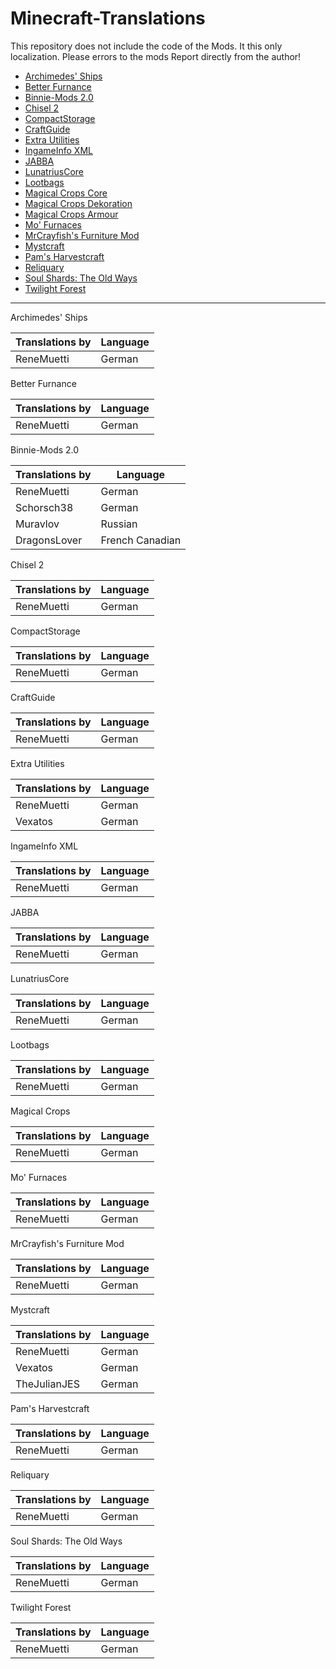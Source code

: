 # Minecraft-Translations

This repository does not include the code of the Mods.
It this only localization.
Please errors to the mods Report directly from the author!

- [Archimedes' Ships](http://www.minecraftforum.net/topic/1857899-)
- [Better Furnance](www.minecraftforum.net/forums/mapping-and-modding/minecraft-mods/1279439)
- [Binnie-Mods 2.0](http://minecraft.curseforge.com/mc-mods/223525)
- [Chisel 2](http://minecraft.curseforge.com/mc-mods/225236)
- [CompactStorage](http://minecraft.curseforge.com/mc-mods/223703)
- [CraftGuide](http://minecraft.curseforge.com/mc-mods/75557)
- [Extra Utilities](http://minecraft.curseforge.com/mc-mods/225561)
- [IngameInfo XML](http://minecraft.curseforge.com/mc-mods/225604)
- [JABBA](http://minecraft.curseforge.com/mc-mods/73510)
- [LunatriusCore](http://minecraft.curseforge.com/mc-mods/225605)
- [Lootbags](http://minecraft.curseforge.com/mc-mods/225946)
- [Magical Crops Core](http://minecraft.curseforge.com/mc-mods/232150)
- [Magical Crops Dekoration](http://minecraft.curseforge.com/mc-mods/232182)
- [Magical Crops Armour](http://minecraft.curseforge.com/mc-mods/232149)
- [Mo' Furnaces](http://www.minecraftforum.net/forums/mapping-and-modding/minecraft-mods/2189931)
- [MrCrayfish's Furniture Mod](http://www.minecraftforum.net/forums/mapping-and-modding/minecraft-mods/1282349)
- [Mystcraft](http://minecraft.curseforge.com/mc-mods/224599)
- [Pam's Harvestcraft](http://www.minecraftforum.net/forums/mapping-and-modding/minecraft-mods/1294413)
- [Reliquary](http://minecraft.curseforge.com/mc-mods/59713)
- [Soul Shards: The Old Ways](http://minecraft.curseforge.com/mc-mods/226958)
- [Twilight Forest](http://www.minecraftforum.net/forums/mapping-and-modding/minecraft-mods/1276258)

******************

Archimedes' Ships

| Translations by | Language |
| --------------- | -------- |
| ReneMuetti      | German   |

Better Furnance

| Translations by | Language |
| --------------- | -------- |
| ReneMuetti      | German   |

Binnie-Mods 2.0

| Translations by | Language        |
| --------------- | --------------- |
| ReneMuetti      | German          |
| Schorsch38      | German          |
| Muravlov        | Russian         |
| DragonsLover    | French Canadian |

Chisel 2

| Translations by | Language |
| --------------- | -------- |
| ReneMuetti      | German   |

CompactStorage

| Translations by | Language |
| --------------- | -------- |
| ReneMuetti      | German   |

CraftGuide

| Translations by | Language |
| --------------- | -------- |
| ReneMuetti      | German   |

Extra Utilities

| Translations by | Language |
| --------------- | -------- |
| ReneMuetti      | German   |
| Vexatos         | German   |

IngameInfo XML

| Translations by | Language |
| --------------- | -------- |
| ReneMuetti      | German   |

JABBA

| Translations by | Language |
| --------------- | -------- |
| ReneMuetti      | German   |

LunatriusCore

| Translations by | Language |
| --------------- | -------- |
| ReneMuetti      | German   |

Lootbags

| Translations by | Language |
| --------------- | -------- |
| ReneMuetti      | German   |

Magical Crops

| Translations by | Language |
| --------------- | -------- |
| ReneMuetti      | German   |

Mo' Furnaces

| Translations by | Language |
| --------------- | -------- |
| ReneMuetti      | German   |

MrCrayfish's Furniture Mod

| Translations by | Language |
| --------------- | -------- |
| ReneMuetti      | German   |

Mystcraft

| Translations by | Language |
| --------------- | -------- |
| ReneMuetti      | German   |
| Vexatos         | German   |
| TheJulianJES    | German   |

Pam's Harvestcraft

| Translations by | Language |
| --------------- | -------- |
| ReneMuetti      | German   |

Reliquary

| Translations by | Language |
| --------------- | -------- |
| ReneMuetti      | German   |

Soul Shards: The Old Ways

| Translations by | Language |
| --------------- | -------- |
| ReneMuetti      | German   |

Twilight Forest

| Translations by | Language |
| --------------- | -------- |
| ReneMuetti      | German   |
